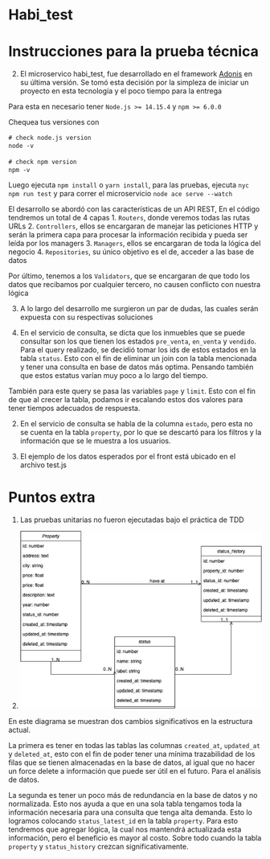 # Habi_test

# Instrucciones para la prueba técnica

2. El microservico habi_test, fue desarrollado en el framework [Adonis](https://adonisjs.com/) en su última versión. Se tomó esta decisión por la simpleza de iniciar un proyecto en esta tecnología y el poco tiempo para la entrega

Para esta en necesario tener `Node.js >= 14.15.4` y `npm >= 6.0.0`

Chequea tus versiones con

```
# check node.js version
node -v

# check npm version
npm -v

```

Luego ejecuta `npm install` o `yarn install`, para las pruebas, ejecuta `nyc npm run test` y para correr el microservicio `node ace serve --watch`

El desarrollo se abordó con las características de un API REST, En el código tendremos un total de 4 capas 1. `Routers`, donde veremos todas las rutas URLs 2. `Controllers`, ellos se encargaran de manejar las peticiones HTTP y serán la primera capa para procesar la información recibida y pueda ser leída por los managers 3. `Managers`, ellos se encargaran de toda la lógica del negocio 4. `Repositories`, su único objetivo es el de, acceder a las base de datos

Por último, tenemos a los `Validators`, que se encargaran de que todo los datos que recibamos por cualquier tercero, no causen conflicto con nuestra lógica

3. A lo largo del desarrollo me surgieron un par de dudas, las cuales serán expuesta con su respectivas soluciones

1. En el servicio de consulta, se dicta que los inmuebles que se puede consultar son los que tienen los estados `pre_venta`, `en_venta` y `vendido`. Para el query realizado, se decidió tomar los ids de estos estados en la tabla `status`. Esto con el fin de eliminar un join con la tabla mencionada y tener una consulta en base de datos más optima. Pensando también que estos estatus varían muy poco a lo largo del tiempo.

También para este query se pasa las variables `page` y `limit`. Esto con el fin de que al crecer la tabla, podamos ir escalando estos dos valores para tener tiempos adecuados de respuesta.

2. En el servicio de consulta se habla de la columna `estado`, pero esta no se cuenta en la tabla `property`, por lo que se descartó para los filtros y la información que se le muestra a los usuarios.

3. El ejemplo de los datos esperados por el front está ubicado en el archivo test.js

# Puntos extra

1. Las pruebas unitarias no fueron ejecutadas bajo el práctica de TDD

2. ![Diagrama para base de datos](./test.jpg?raw=true 'Diagrama para base de datos')

En este diagrama se muestran dos cambios significativos en la estructura actual.

La primera es tener en todas las tablas las columnas `created_at`, `updated_at` y `deleted_at`, esto con el fin de poder tener una mínima trazabilidad de los filas que se tienen almacenadas en la base de datos, al igual que no hacer un force delete a información que puede ser útil en el futuro. Para el análisis de datos.

La segunda es tener un poco más de redundancia en la base de datos y no normalizada. Esto nos ayuda a que en una sola tabla tengamos toda la información necesaria para una consulta que tenga alta demanda. Esto lo logramos colocando `status_latest_id` en la tabla `property`. Para esto tendremos que agregar lógica, la cual nos mantendrá actualizada esta información, pero el beneficio es mayor al costo. Sobre todo cuando la tabla `property` y `status_history` crezcan significativamente.
